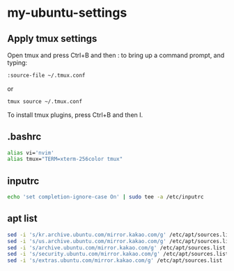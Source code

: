 # my-ubuntu-settings

## Apply tmux settings

Open tmux and press Ctrl+B and then : to bring up a command prompt, and typing:

```sh
:source-file ~/.tmux.conf
```
or
```sh
tmux source ~/.tmux.conf
```
To install tmux plugins, press Ctrl+B and then I.


## .bashrc

```sh
alias vi='nvim'
alias tmux="TERM=xterm-256color tmux"
```

## inputrc

```sh
echo 'set completion-ignore-case On' | sudo tee -a /etc/inputrc
```

## apt list

```sh
sed -i 's/kr.archive.ubuntu.com/mirror.kakao.com/g' /etc/apt/sources.list
sed -i 's/us.archive.ubuntu.com/mirror.kakao.com/g' /etc/apt/sources.list
sed -i 's/archive.ubuntu.com/mirror.kakao.com/g' /etc/apt/sources.list
sed -i 's/security.ubuntu.com/mirror.kakao.com/g' /etc/apt/sources.list
sed -i 's/extras.ubuntu.com/mirror.kakao.com/g' /etc/apt/sources.list
```

